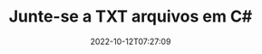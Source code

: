 ---
############################# Static ############################
layout: "auto-gen-merger"
date: 2022-10-12T07:27:09
draft: false
otherformats: vsdx vssm vssx vstm vstx vsx vtx xlam xls xlsb xlsm xlsx bmp jpg jpeg png

############################# Head ############################
head_title: "Junte TXT Arquivos em C# | TXT Fusão"
head_description: "Junte vários arquivos TXT em um único arquivo usando a API de fusão de documentos C# .NET. Junte páginas ou intervalos de páginas específicos de vários documentos a um único documento."

############################# Header ############################
title: "Junte-se a TXT arquivos em C#"
description: "Junte-se a TXT com algumas linhas de código .NET."
bg_image: "https://cms.admin.containerize.com/templates/aspose/App_Themes/V3/images/bg/header1.png"
bg_overlay: false
button:
    enable: true
    icon: "fas fa-arrow-down"
    label: "Baixar Teste Gratuito"
    link: "https://downloads.groupdocs.com/merger/net"

############################# SubMenu ############################
submenu:
    enable: true

    left:
        img_alt: "GroupDocs.Merger for .NET"
        image: "https://cms.admin.containerize.com/templates/groupdocs/images/product-logos/90x90-noborder/groupdocs-merger-net.png"
        product: "GroupDocs.Merger"
        platform: ".NET"

    middle:
        button:

            # button loop
            - link: "https://apireference.groupdocs.com/merger/net"
              text: "Referência da API"

            # button loop
            - link: "https://github.com/groupdocs-merger"
              text: "Exemplos de código"

            # button loop
            - link: "https://products.groupdocs.app/merger/family"
              text: "Demonstrações ao vivo"

            # button loop
            - link: "https://purchase.groupdocs.com/pricing/merger/net"
              text: "Preços"

    right:
        link_download: "https://downloads.groupdocs.com/merger"
        link_learn: "https://docs.groupdocs.com/merger/net"
        link_buy: "https://purchase.groupdocs.com"

############################# About ############################
about:
    enable: true
    title: "Sobre a API GroupDocs.Merger for .NET"
    content: |
        [GroupDocs.Merger for .NET](/pt/merger/net/) fornece uma solução conveniente para juntar vários PDF, Microsoft Office (Word, Excel, PowerPoint, OneNote), OpenDocument, HTML, imagens e muitos outros documentos em um único arquivo dentro dos aplicativos .NET. O GroupDocs.Merger economizará muito esforço, pois você tem permissão para juntar TXT documentos - não há necessidade de instalar nenhum software de terceiros, aplicativos de desktop ou plug-ins. Agora é desnecessário perder seu tempo e juntar arquivos manualmente! A missão do GroupDocs é fornecer a melhor qualidade e simplificar os fluxos de trabalho de processamento de documentos.
        
        A API GroupDocs.Merger é a escolha certa para soluções corporativas que precisam de recursos de junção de arquivos. Essas APIs são bem suportadas em todos os principais sistemas operacionais e plataformas, incluindo .NET Framework, .NET Standard, .NET Core, Mono.

############################# Steps ############################
steps:
    enable: true
    title_left: "Como juntar vários arquivos TXT"
    content_left: |
        [GroupDocs.Merger for .NET](/pt/merger/net/) torna mais fácil para os desenvolvedores do .NET juntar dois ou mais arquivos TXT em seus aplicativos implementando um alguns passos fáceis.
        
        * Crie uma nova instância de **Merger** e passe o caminho do documento de origem como um parâmetro de construtor.
        * Chame **Join** da classe **Merger** e passe o segundo caminho do documento de origem.
        * Chame **Save** da classe **Merger** para salvar o documento mesclado.

    title_right: "Requisitos de sistema"
    content_right: |
        As APIs do GroupDocs.Merger for .NET são compatíveis com todas as principais plataformas e sistemas operacionais. Antes de executar o código abaixo, certifique-se de ter os seguintes pré-requisitos instalados em seu sistema.

        * Sistemas operacionais: Microsoft Windows, Linux, MacOS
        * Ambientes de desenvolvimento: Visual Studio, Xamarin, MonoDevelop
        * Estruturas: .NET Framework, .NET Standard, .NET Core, Mono
        * Faça o download da versão mais recente do GroupDocs.Merger for .NET de [NuGet](https://www.nuget.org/packages/groupdocs.merger)
         
    code: |
     {{% merger/additional-styles %}}
     {{< merger/code-merger title="Como juntar arquivos TXT usando o código de exemplo C#">}}

        ```csharp    
        // Junte-se a arquivos TXT usando a API GroupDocs.Merger
        // Instanciar Fusão com documento de entrada TXT
        using (Merger merger = new Merger("input1.txt"))
          {
            // Chame o método Join da instância da classe Merger e passe o segundo caminho do documento de origem
            merger.Join("input2.txt");
    
            // Chame o método Save da instância da classe Merger para salvar o documento mesclado
            merger.Save("merged-file.txt");
          }
        ```
     {{< /merger/code-merger >}}

############################# Demos ############################
demos:
    enable: true
    title: "Demonstrações ao vivo - aplicativo online para juntar documentos"
    content: |
       Junte-se a mais de um arquivo TXT agora mesmo visitando o site [GroupDocs.Merger Live Demos](https://products.groupdocs.app/merger/txt).
       A demonstração ao vivo tem os seguintes benefícios.
        
############################# About Formats ############################
about_formats:
    enable: true

############################# More Formats ############################
more_formats:
    enable: true
    title: "Juntando outros formatos de documento"
    content: |
        .NET documenta a API de fusão para formatos de arquivo e imagens. Junte alguns dos formatos de documentos populares conforme indicado abaixo.

############################# Back to top ###############################
back_to_top:
    enable: true
---